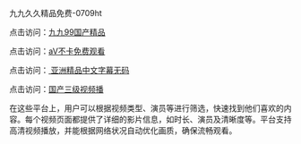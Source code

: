 九九久久精品免费-0709ht

点击访问：<a href="https://heiliaoll4qsx.pages.dev">九九99国产精品</a>

点击访问：<a href="https://heiliaowzu4ur.pages.dev">aV不卡免费观看</a>

点击访问：<a href="https://heiliaoe8ajia.pages.dev"> 亚洲精品中文字幕无码</a>

点击访问：<a href="https://heiliaozj3tjd.pages.dev">国产三级视频播</a>

在这些平台上，用户可以根据视频类型、演员等进行筛选，快速找到他们喜欢的内容。每个视频页面都提供了详细的影片信息，如时长、演员及清晰度等。平台支持高清视频播放，并能根据网络状况自动优化画质，确保流畅观看。

<span style="display:none;">[Canonical link](https://github.com/yeah20250709/yeah8 ）</span>

